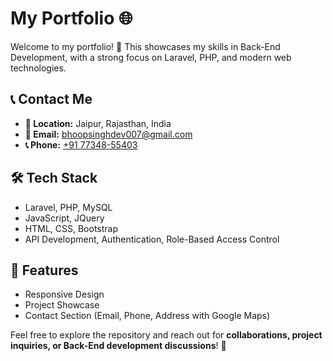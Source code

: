 # My Portfolio 🌐  

Welcome to my portfolio! 🚀 This showcases my skills in Back-End Development, with a strong focus on Laravel, PHP, and modern web technologies.  

## 📞 Contact Me  
- **📍 Location:** Jaipur, Rajasthan, India  
- **📧 Email:** [bhoopsinghdev007@gmail.com](mailto:bhoopsinghdev007@gmail.com)  
- **📞 Phone:** [+91 77348-55403](tel:+917734855403)  

## 🛠 Tech Stack  
- Laravel, PHP, MySQL  
- JavaScript, JQuery  
- HTML, CSS, Bootstrap  
- API Development, Authentication, Role-Based Access Control  

## 📌 Features  
- Responsive Design  
- Project Showcase  
- Contact Section (Email, Phone, Address with Google Maps)  

Feel free to explore the repository and reach out for **collaborations, project inquiries, or Back-End development discussions**! 🚀  
